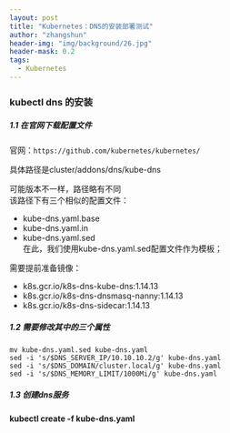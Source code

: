 ```yaml
---
layout: post
title: "Kubernetes：DNS的安装部署测试"
author: "zhangshun"
header-img: "img/background/26.jpg"
header-mask: 0.2
tags:
  - Kubernetes
---
```


### kubectl dns 的安装

##### 1.1 在官网下载配置文件

官网：`https://github.com/kubernetes/kubernetes/`

具体路径是cluster/addons/dns/kube-dns

可能版本不一样，路径略有不同<br>
该路径下有三个相似的配置文件：<br>
- kube-dns.yaml.base  
- kube-dns.yaml.in  
- kube-dns.yaml.sed <br>
在此，我们使用kube-dns.yaml.sed配置文件作为模板；

需要提前准备镜像：
- k8s.gcr.io/k8s-dns-kube-dns:1.14.13
- k8s.gcr.io/k8s-dns-dnsmasq-nanny:1.14.13
- k8s.gcr.io/k8s-dns-sidecar:1.14.13

##### 1.2 需要修改其中的三个属性

`mv kube-dns.yaml.sed kube-dns.yaml`<br>
`sed -i 's/$DNS_SERVER_IP/10.10.10.2/g' kube-dns.yaml`<br>
`sed -i 's/$DNS_DOMAIN/cluster.local/g' kube-dns.yaml`<br>
`sed -i 's/$DNS_MEMORY_LIMIT/1000Mi/g' kube-dns.yaml`<br>

##### 1.3 创建dns服务

**kubectl create -f kube-dns.yaml**

